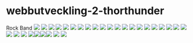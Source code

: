 # webbutveckling-2-thorthunder
Rock Band
 ![](img/1.jpg) ![](img/2.jpg) ![](img/3.jpg) ![](img/4.jpg) ![](img/5.jpg) ![](img/6.jpg) ![](img/7.jpg) ![](img/8.jpg) ![](img/9.jpg) ![](img/10.jpg) ![](img/merch1.png) 
 ![](img/merch2.png) ![](img/merch3.png) ![](img/merch4.png) ![](img/merch5.png) ![](img/merch6.png) ![](img/merch7.png) ![](img/merch8.png) ![](img/merch9.png) 
 ![](img/merch10.png) ![](img/album1.jpg) ![](img/album2.jpg) ![](img/album3.jpg) ![](img/album4.jpg) ![](img/thor.jpg)![](img/felix.jpg)![](img/anders.jpg)![](img/granen.jpg)
 ![](img/logo.png) ![](img/trash.jpeg)
